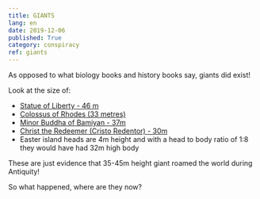 ```yaml
---
title: GIANTS 
lang: en
date: 2019-12-06
published: True
category: conspiracy
ref: giants
---    
```


As opposed to what biology books and history books say, giants did exist!

Look at the size of:
* [Statue of Liberty - 46 m](https://en.wikipedia.org/wiki/Colossus_of_Rhodes) 
* [Colossus of Rhodes (33 metres)](https://en.wikipedia.org/wiki/Colossus_of_Rhodes)
* [Minor Buddha of Bamiyan - 37m](https://en.wikipedia.org/wiki/List_of_tallest_statues)
* [Christ the Redeemer (Cristo Redentor) - 30m](https://en.wikipedia.org/wiki/List_of_tallest_statues)
* Easter island heads are 4m height and with a head to body ratio of 1:8 they would have had 32m high body

These are just evidence that 35-45m height giant roamed the world during Antiquity!

So what happened, where are they now?
